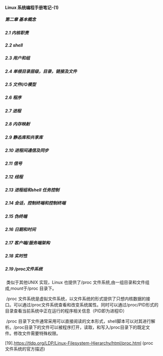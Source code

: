 #### Linux 系统编程手册笔记-(1)



##### 第二章 基本概念

##### 2.1 内核职责

##### 2.2 shell

##### 2.3 用户和组

##### 2.4 单根目录层级，目录，链接及文件

##### 2.5 文件I/O模型

##### 2.6 程序

##### 2.7 进程

##### 2.8 内存映射

##### 2.9 静态库和共享库

##### 2.10 进程间通信及同步

##### 2.11 信号

##### 2.12 线程

##### 2.13 进程组和shell 任务控制

##### 2.14 会话，控制终端和控制终端

##### 2.15 伪终端

##### 2.16 日期和时间

##### 2.17 客户端/服务端架构

##### 2.18 实时性

##### 2.19 /proc文件系统

​	类似于其他UNIX 实现，Linux 也提供了/proc 文件系统,由一组目录和文件组成,mount于/proc 目录下。

​	/proc 文件系统是虚拟文件系统，以文件系统的形式提供了只想内核数据的接口。可以通过/proc文件系统查看和改变系统属性。同时可以通过/proc/PID形式的目录查看当前系统中正在运行的程序相关信息（PID即为进程ID）

​	/proc 目录下文件通常采用可以直接阅读的文本形式，shell脚本可以对其进行解析。/proc目录下的文件可以被程序打开，读取，和写入/proc目录下的既定文件。修改文件需要特殊权限。



[19].https://tldp.org/LDP/Linux-Filesystem-Hierarchy/html/proc.html (proc 文件系统的官方描述)
